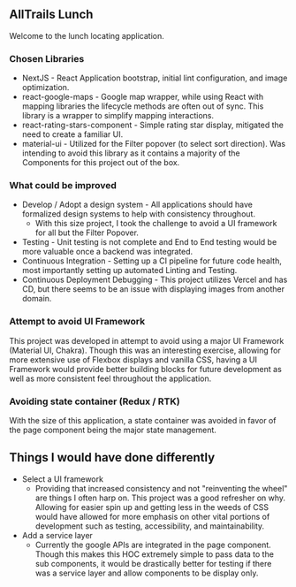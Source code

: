 ## AllTrails Lunch

Welcome to the lunch locating application.

### Chosen Libraries

- NextJS - React Application bootstrap, initial lint configuration, and image optimization.
- react-google-maps - Google map wrapper, while using React with mapping libraries the lifecycle methods are often out of sync. This library is a wrapper to simplify mapping interactions.
- react-rating-stars-component - Simple rating star display, mitigated the need to create a familiar UI.
- material-ui - Utilized for the Filter popover (to select sort direction). Was intending to avoid this library as it contains a majority of the Components for this project out of the box.

### What could be improved

- Develop / Adopt a design system - All applications should have formalized design systems to help with consistency throughout.
  - With this size project, I took the challenge to avoid a UI framework for all but the Filter Popover.
- Testing - Unit testing is not complete and End to End testing would be more valuable once a backend was integrated.
- Continuous Integration - Setting up a CI pipeline for future code health, most importantly setting up automated Linting and Testing.
- Continuous Deployment Debugging - This project utilizes Vercel and has CD, but there seems to be an issue with displaying images from another domain.

### Attempt to avoid UI Framework

This project was developed in attempt to avoid using a major UI Framework (Material UI, Chakra). Though this was an interesting exercise, allowing for more extensive use of Flexbox displays and vanilla CSS, having a UI Framework would provide better building blocks for future development as well as more consistent feel throughout the application.

### Avoiding state container (Redux / RTK)

With the size of this application, a state container was avoided in favor of the page component being the major state management.

## Things I would have done differently

- Select a UI framework
  - Providing that increased consistency and not "reinventing the wheel" are things I often harp on. This project was a good refresher on why. Allowing for easier spin up and getting less in the weeds of CSS would have allowed for more emphasis on other vital portions of development such as testing, accessibility, and maintainability.
- Add a service layer
  - Currently the google APIs are integrated in the page component. Though this makes this HOC extremely simple to pass data to the sub components, it would be drastically better for testing if there was a service layer and allow components to be display only.
